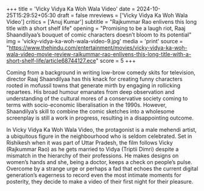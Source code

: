+++
title = 'Vicky Vidya Ka Woh Wala Video'
date = 2024-10-25T15:29:52+05:30
draft = false
mreviews = ['Vicky Vidya Ka Woh Wala Video']
critics = ['Anuj Kumar']
subtitle = "Rajkummar Rao enlivens this long title with a short shelf life"
opening = "Promising to be a laugh riot, Raaj Shaandilyaa’s bouquet of comic characters doesn’t bloom to its potential"
img = 'vicky-vidya-ka-woh-wala-video-9.jpg'
media = 'print'
source = "https://www.thehindu.com/entertainment/movies/vicky-vidya-ka-woh-wala-video-movie-review-rajkummar-rao-enlivens-this-long-title-with-a-short-shelf-life/article68744127.ece"
score = 5
+++

Coming from a background in writing low-brow comedy skits for television, director Raaj Shaandilyaa has this knack for creating funny characters rooted in mofussil towns that generate mirth by engaging in rollicking repartees. His broad humour emanates from deep observation and understanding of the cultural mores of a conservative society coming to terms with socio-economic liberalisation in the 1990s. However, Shaandilya’s skill to combine the comic sketches into a wholesome screenplay is still a work in progress, resulting in a disappointing outcome.

In Vicky Vidya Ka Woh Wala Video, the protagonist is a male mehendi artist, a ubiquitous figure in the neighbourhood who is seldom celebrated. Set in Rishikesh when it was part of Uttar Pradesh, the film follows Vicky (Rajkummar Rao) as he gets married to Vidya (Triptii Dimri) despite a mismatch in the hierarchy of their professions. He makes designs on women’s hands and she, being a doctor, keeps a check on people’s pulse. Overcome by a strange urge or perhaps a fad that echoes the current digital generation’s eagerness to record even the most intimate moments for posterity, they decide to make a video of their first night for their pleasure.
